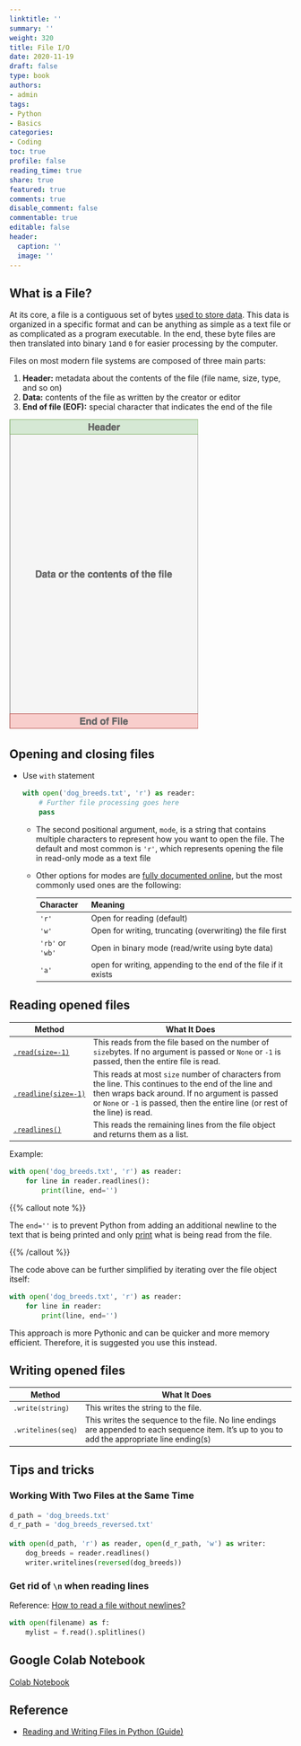 ```yaml
---
linktitle: ''
summary: ''
weight: 320
title: File I/O
date: 2020-11-19
draft: false
type: book
authors:
- admin
tags:
- Python
- Basics
categories:
- Coding
toc: true
profile: false
reading_time: true
share: true
featured: true
comments: true
disable_comment: false
commentable: true
editable: false
header:
  caption: ''
  image: ''
---
```


## What is a File?

At its core, a file is a contiguous set of bytes [used to store data](https://en.wikipedia.org/wiki/Computer_file). This data is organized in a specific format and can be anything as simple as a text file or as complicated as a program executable. In the end, these byte files are then translated into binary `1`and `0` for easier processing by the computer.

Files on most modern file systems are composed of three main parts:

1. **Header:** metadata about the contents of the file (file name, size, type, and so on)
2. **Data:** contents of the file as written by the creator or editor
3. **End of file (EOF):** special character that indicates the end of the file

![The file format with the header on top, data contents in the middle and the footer on the bottom.](https://raw.githubusercontent.com/EckoTan0804/upic-repo/master/uPic/FileFormat.02335d06829d-20201119181934842-20201119210325141.png)

## Opening and closing files

- Use `with` statement

  ```python
  with open('dog_breeds.txt', 'r') as reader:
      # Further file processing goes here
      pass
  ```
  - The second positional argument, `mode`, is a string that contains multiple characters to represent how you want to open the file. The default and most common is `'r'`, which represents opening the file in read-only mode as a text file

  - Other options for modes are [fully documented online](https://docs.python.org/3/library/functions.html#open), but the most commonly used ones are the following:

    | Character        | Meaning                                                      |
    | ---------------- | ------------------------------------------------------------ |
    | `'r'`            | Open for reading (default)                                   |
    | `'w'`            | Open for writing, truncating (overwriting) the file first    |
    | `'rb'` or `'wb'` | Open in binary mode (read/write using byte data)             |
    | `'a'`            | open for writing, appending to the end of the file if it exists |

## Reading opened files

| Method                                                       | What It Does                                                 |
| ------------------------------------------------------------ | ------------------------------------------------------------ |
| [`.read(size=-1)`](https://docs.python.org/3.7/library/io.html#io.RawIOBase.read) | This reads from the file based on the number of `size`bytes. If no argument is passed or `None` or `-1` is passed, then the entire file is read. |
| [`.readline(size=-1)`](https://docs.python.org/3.7/library/io.html#io.IOBase.readline) | This reads at most `size` number of characters from the line. This continues to the end of the line and then wraps back around. If no argument is passed or `None` or `-1` is passed, then the entire line (or rest of the line) is read. |
| [`.readlines()`](https://docs.python.org/3.7/library/io.html#io.IOBase.readlines) | This reads the remaining lines from the file object and returns them as a list. |

Example:

```python
with open('dog_breeds.txt', 'r') as reader:
    for line in reader.readlines():
        print(line, end='') 
```

{{% callout note %}} 

The `end=''` is to prevent Python from adding an additional newline to the text that is being printed and only [print](https://realpython.com/courses/python-print/) what is being read from the file.

{{% /callout %}}

The code above can be further simplified by iterating over the file object itself:

```python
with open('dog_breeds.txt', 'r') as reader:
    for line in reader:
        print(line, end='')
```

This approach is more Pythonic and can be quicker and more memory efficient. Therefore, it is suggested you use this instead.

## Writing opened files

| Method             | What It Does                                                 |
| ------------------ | ------------------------------------------------------------ |
| `.write(string)`   | This writes the string to the file.                          |
| `.writelines(seq)` | This writes the sequence to the file. No line endings are appended to each sequence item. It’s up to you to add the appropriate line ending(s) |

## Tips and tricks

### Working With Two Files at the Same Time

```python
d_path = 'dog_breeds.txt'
d_r_path = 'dog_breeds_reversed.txt'

with open(d_path, 'r') as reader, open(d_r_path, 'w') as writer:
    dog_breeds = reader.readlines()
    writer.writelines(reversed(dog_breeds))
```

### Get rid of `\n` when reading lines

Reference: [How to read a file without newlines?](https://stackoverflow.com/questions/12330522/how-to-read-a-file-without-newlines)

```python
with open(filename) as f:
    mylist = f.read().splitlines() 
```



## Google Colab Notebook

[Colab Notebook](https://colab.research.google.com/drive/1IH4DzZQ6IoNJCDIAZkuJjL7tRqM0Yyfb?authuser=1#scrollTo=8C1Yfj64FvdB)

## Reference

- [Reading and Writing Files in Python (Guide)](https://realpython.com/read-write-files-python/)